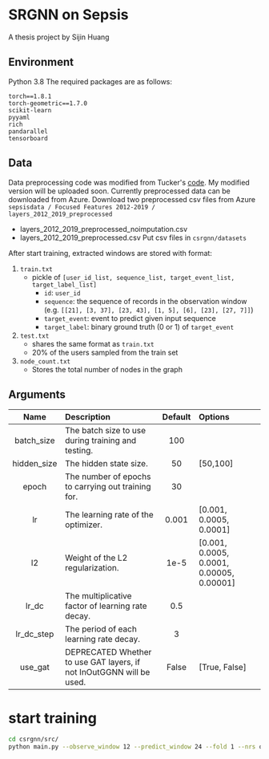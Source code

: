 <!--
 * @Descripttion: 
 * @Author: SijinHuang
 * @Date: 2022-03-17 16:02:29
 * @LastEditors: SijinHuang
 * @LastEditTime: 2022-05-29 10:38:59
-->
# SRGNN on Sepsis

A thesis project by Sijin Huang

## Environment

Python 3.8
The required packages are as follows:

```
torch==1.8.1
torch-geometric==1.7.0
scikit-learn
pyyaml
rich
pandarallel
tensorboard
```

## Data

Data preprocessing code was modified from Tucker's [code](https://github.com/ML4UWHealth/data-imputation). 
My modified version will be uploaded soon. Currently preprocessed data can be downloaded from Azure.
Download two preprocessed csv files from Azure `sepsisdata / Focused Features 2012-2019 / layers_2012_2019_preprocessed`
* layers_2012_2019_preprocessed_noimputation.csv
* layers_2012_2019_preprocessed.csv
Put csv files in `csrgnn/datasets`


After start training, extracted windows are stored with format:
1. `train.txt`
    * pickle of `[user_id_list, sequence_list, target_event_list, target_label_list]`
        * `id`: `user_id`
        * `sequence`: the sequence of records in the observation window (e.g. `[[21], [3, 37], [23, 43], [1, 5], [6], [23], [27, 7]]`)
        * `target_event`: event to predict given input sequence
        * `target_label`: binary ground truth (0 or 1) of `target_event`
2. `test.txt`
    * shares the same format as `train.txt`
    * 20% of the users sampled from the train set
3. `node_count.txt`
    * Stores the total number of nodes in the graph

## Arguments

|Name | Description| Default | Options |
|:---:|:---|:---:|:---|
| batch_size | The batch size to use during training and testing. | 100 | |
| hidden_size | The hidden state size. | 50 | [50,100] |
| epoch | The number of epochs to carrying out training for. | 30 | |
| lr | The learning rate of the optimizer. | 0.001 | [0.001, 0.0005, 0.0001] |
| l2 | Weight of the L2 regularization. | 1e-5 | [0.001, 0.0005, 0.0001, 0.00005, 0.00001] |
| lr_dc | The multiplicative factor of learning rate decay. | 0.5 | |
| lr_dc_step | The period of each learning rate decay. | 3 | |
| use_gat | DEPRECATED Whether to use GAT layers, if not InOutGGNN will be used. | False | [True, False] |

# start training

```bash
cd csrgnn/src/
python main.py --observe_window 12 --predict_window 24 --fold 1 --nrs ous --add_trend --add_layer3 --add_layer4
```